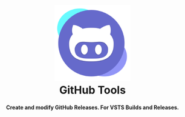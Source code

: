 <h1 align="center">
<a href="https://github.com/marceloavf/github-tools-vsts/"><img src="https://github.com/marceloavf/github-tools-vsts/blob/master/Extension/images/icon512.png" alt="GitHub Tools" width="200"></a>
<br>
GitHub Tools
<br>
</h1>

<h4 align="center">Create and modify GitHub Releases. For VSTS Builds and Releases.</h4>
